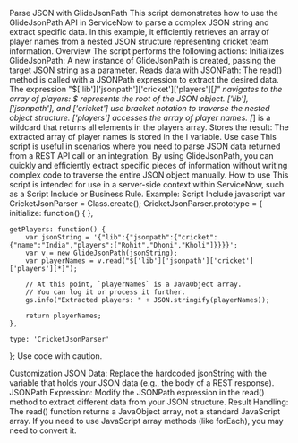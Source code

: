 Parse JSON with GlideJsonPath
This script demonstrates how to use the GlideJsonPath API in ServiceNow to parse a complex JSON string and extract specific data. In this example, it efficiently retrieves an array of player names from a nested JSON structure representing cricket team information.
Overview
The script performs the following actions:
Initializes GlideJsonPath: A new instance of GlideJsonPath is created, passing the target JSON string as a parameter.
Reads data with JSONPath: The read() method is called with a JSONPath expression to extract the desired data. The expression "$['lib']['jsonpath']['cricket']['players'][*]" navigates to the array of players:
$ represents the root of the JSON object.
['lib'], ['jsonpath'], and ['cricket'] use bracket notation to traverse the nested object structure.
['players'] accesses the array of player names.
[*] is a wildcard that returns all elements in the players array.
Stores the result: The extracted array of player names is stored in the l variable.
Use case
This script is useful in scenarios where you need to parse JSON data returned from a REST API call or an integration. By using GlideJsonPath, you can quickly and efficiently extract specific pieces of information without writing complex code to traverse the entire JSON object manually.
How to use
This script is intended for use in a server-side context within ServiceNow, such as a Script Include or Business Rule.
Example: Script Include
javascript
var CricketJsonParser = Class.create();
CricketJsonParser.prototype = {
    initialize: function() {
    },

    getPlayers: function() {
        var jsonString = '{"lib":{"jsonpath":{"cricket":{"name":"India","players":["Rohit","Dhoni","Kholi"]}}}}';
        var v = new GlideJsonPath(jsonString);
        var playerNames = v.read("$['lib']['jsonpath']['cricket']['players'][*]");
        
        // At this point, `playerNames` is a JavaObject array.
        // You can log it or process it further.
        gs.info("Extracted players: " + JSON.stringify(playerNames));
        
        return playerNames;
    },

    type: 'CricketJsonParser'
};
Use code with caution.

Customization
JSON Data: Replace the hardcoded jsonString with the variable that holds your JSON data (e.g., the body of a REST response).
JSONPath Expression: Modify the JSONPath expression in the read() method to extract different data from your JSON structure.
Result Handling: The read() function returns a JavaObject array, not a standard JavaScript array. If you need to use JavaScript array methods (like forEach), you may need to convert it.
